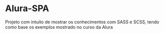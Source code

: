 # Alura-SPA
Projeto com intuito de mostrar os conhecimentos com SASS e SCSS, tendo como base os exemplos mostrado no curso da Alura

